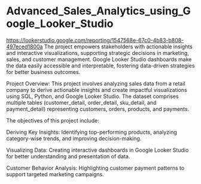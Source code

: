 # Advanced_Sales_Analytics_using_Google_Looker_Studio
https://lookerstudio.google.com/reporting/1547568e-67c0-4b83-b808-497eced1800a
The project empowers stakeholders with actionable insights and interactive visualizations, supporting strategic decisions in marketing, sales, and customer management. Google Looker Studio dashboards make the data easily accessible and interpretable, fostering data-driven strategies for better business outcomes.

Project Overview:
This project involves analyzing sales data from a retail company to derive actionable insights and create impactful visualizations using SQL, Python, and Google Looker Studio. The dataset comprises multiple tables (customer_detail, order_detail, sku_detail, and payment_detail) representing customers, orders, products, and payments.

The objectives of this project include:

Deriving Key Insights: Identifying top-performing products, analyzing category-wise trends, and improving decision-making.

Visualizing Data: Creating interactive dashboards in Google Looker Studio for better understanding and presentation of data.

Customer Behavior Analysis: Highlighting customer payment patterns to support targeted marketing campaigns.

